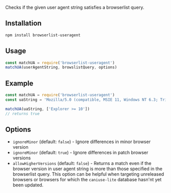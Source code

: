 Checks if the given user agent string satisfies a  browserlist query.

## Installation
```bash
npm install browserlist-useragent
```

## Usage
```js
const matchUA = require('browserlist-useragent')
matchUA(userAgentString, browslistQuery, options)
```


## Example
```js
const matchUA = require('browserlist-useragent')
const uaString = 'Mozilla/5.0 (compatible, MSIE 11, Windows NT 6.3; Trident/7.0; rv:11.0) like Gecko'

matchUA(uaString, ['Explorer >= 10'])
// returns true
```

## Options
 - `ignoreMinor` (default: `false`) - Ignore differences in minor browser version
 - `ignoreMinor` (default: `true`) - Ignore differences in patch browser versions
 - `allowHigherVersions` (default: `false`) - Returns a match even if the browser version in user agent string is more than those specified in the browserlist query. This option can be helpful when targeting unreleased browsers or browsers for which the `caniuse-lite` database hasn'nt yet been updated.  

 